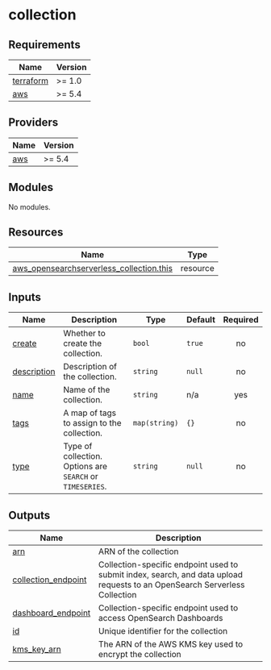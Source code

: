 # collection

<!-- BEGINNING OF PRE-COMMIT-TERRAFORM DOCS HOOK -->
## Requirements

| Name | Version |
|------|---------|
| <a name="requirement_terraform"></a> [terraform](#requirement\_terraform) | >= 1.0 |
| <a name="requirement_aws"></a> [aws](#requirement\_aws) | >= 5.4 |

## Providers

| Name | Version |
|------|---------|
| <a name="provider_aws"></a> [aws](#provider\_aws) | >= 5.4 |

## Modules

No modules.

## Resources

| Name | Type |
|------|------|
| [aws_opensearchserverless_collection.this](https://registry.terraform.io/providers/hashicorp/aws/latest/docs/resources/opensearchserverless_collection) | resource |

## Inputs

| Name | Description | Type | Default | Required |
|------|-------------|------|---------|:--------:|
| <a name="input_create"></a> [create](#input\_create) | Whether to create the collection. | `bool` | `true` | no |
| <a name="input_description"></a> [description](#input\_description) | Description of the collection. | `string` | `null` | no |
| <a name="input_name"></a> [name](#input\_name) | Name of the collection. | `string` | n/a | yes |
| <a name="input_tags"></a> [tags](#input\_tags) | A map of tags to assign to the collection. | `map(string)` | `{}` | no |
| <a name="input_type"></a> [type](#input\_type) | Type of collection. Options are `SEARCH` or `TIMESERIES`. | `string` | `null` | no |

## Outputs

| Name | Description |
|------|-------------|
| <a name="output_arn"></a> [arn](#output\_arn) | ARN of the collection |
| <a name="output_collection_endpoint"></a> [collection\_endpoint](#output\_collection\_endpoint) | Collection-specific endpoint used to submit index, search, and data upload requests to an OpenSearch Serverless Collection |
| <a name="output_dashboard_endpoint"></a> [dashboard\_endpoint](#output\_dashboard\_endpoint) | Collection-specific endpoint used to access OpenSearch Dashboards |
| <a name="output_id"></a> [id](#output\_id) | Unique identifier for the collection |
| <a name="output_kms_key_arn"></a> [kms\_key\_arn](#output\_kms\_key\_arn) | The ARN of the AWS KMS key used to encrypt the collection |
<!-- END OF PRE-COMMIT-TERRAFORM DOCS HOOK -->

